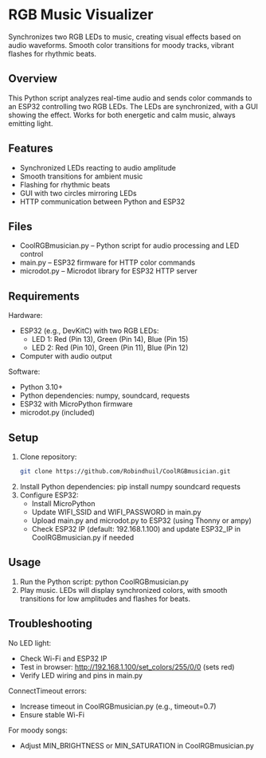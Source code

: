 RGB Music Visualizer
====================

Synchronizes two RGB LEDs to music, creating visual effects based on audio waveforms. Smooth color transitions for moody tracks, vibrant flashes for rhythmic beats.

Overview
--------

This Python script analyzes real-time audio and sends color commands to an ESP32 controlling two RGB LEDs. The LEDs are synchronized, with a GUI showing the effect. Works for both energetic and calm music, always emitting light.

Features
--------

- Synchronized LEDs reacting to audio amplitude
- Smooth transitions for ambient music
- Flashing for rhythmic beats
- GUI with two circles mirroring LEDs
- HTTP communication between Python and ESP32

Files
-----

- CoolRGBmusician.py – Python script for audio processing and LED control
- main.py – ESP32 firmware for HTTP color commands
- microdot.py – Microdot library for ESP32 HTTP server

Requirements
------------

Hardware:

- ESP32 (e.g., DevKitC) with two RGB LEDs:
  - LED 1: Red (Pin 13), Green (Pin 14), Blue (Pin 15)
  - LED 2: Red (Pin 10), Green (Pin 11), Blue (Pin 12)
- Computer with audio output

Software:

- Python 3.10+
- Python dependencies: numpy, soundcard, requests
- ESP32 with MicroPython firmware
- microdot.py (included)

Setup
-----

1. Clone repository:
   ```bash
   git clone https://github.com/Robindhuil/CoolRGBmusician.git
   ```
3. Install Python dependencies:
   pip install numpy soundcard requests
4. Configure ESP32:
   - Install MicroPython
   - Update WIFI_SSID and WIFI_PASSWORD in main.py
   - Upload main.py and microdot.py to ESP32 (using Thonny or ampy)
   - Check ESP32 IP (default: 192.168.1.100) and update ESP32_IP in CoolRGBmusician.py if needed

Usage
-----

1. Run the Python script:
   python CoolRGBmusician.py
2. Play music. LEDs will display synchronized colors, with smooth transitions for low amplitudes and flashes for beats.

Troubleshooting
---------------

No LED light:
- Check Wi-Fi and ESP32 IP
- Test in browser: http://192.168.1.100/set_colors/255/0/0 (sets red)
- Verify LED wiring and pins in main.py

ConnectTimeout errors:
- Increase timeout in CoolRGBmusician.py (e.g., timeout=0.7)
- Ensure stable Wi-Fi

For moody songs:
- Adjust MIN_BRIGHTNESS or MIN_SATURATION in CoolRGBmusician.py
